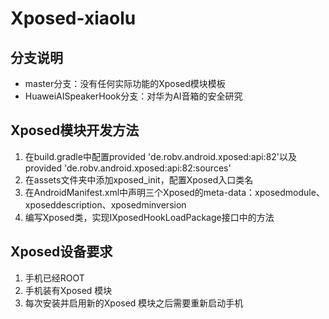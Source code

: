 # Xposed-xiaolu
## 分支说明
- master分支：没有任何实际功能的Xposed模块模板
- HuaweiAISpeakerHook分支：对华为AI音箱的安全研究

## Xposed模块开发方法
 1. 在build.gradle中配置provided 'de.robv.android.xposed:api:82'以及provided 'de.robv.android.xposed:api:82:sources'
 2. 在assets文件夹中添加xposed_init，配置Xposed入口类名
 3. 在AndroidManifest.xml中声明三个Xposed的meta-data：xposedmodule、xposeddescription、xposedminversion
 4. 编写Xposed类，实现IXposedHookLoadPackage接口中的方法

## Xposed设备要求
 1. 手机已经ROOT
 2. 手机装有Xposed 模块
 3. 每次安装并启用新的Xposed 模块之后需要重新启动手机
